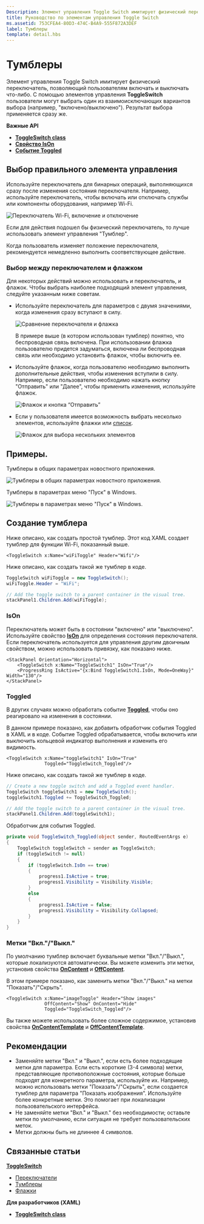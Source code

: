 ```yaml
---
Description: Элемент управления Toggle Switch имитирует физический переключатель, позволяющий пользователям включать и выключать что-либо.
title: Руководство по элементам управления Toggle Switch
ms.assetid: 753CFEA4-80D3-474C-B4A9-555F872A3DEF
label: Тумблеры
template: detail.hbs
---
```

# Тумблеры

Элемент управления Toggle Switch имитирует физический переключатель, позволяющий пользователям включать и выключать что-либо. С помощью элементов управления **ToggleSwitch** пользователи могут выбрать один из взаимоисключающих вариантов выбора (например, "включено/выключено"). Результат выбора применяется сразу же.

<span class="sidebar_heading" style="font-weight: bold;">Важные API</span>

-   [**ToggleSwitch class**](https://msdn.microsoft.com/library/windows/apps/windows.ui.xaml.controls.toggleswitch.aspx)
-   [**Свойство IsOn**](https://msdn.microsoft.com/library/windows/apps/windows.ui.xaml.controls.toggleswitch.ison.aspx)
-   [**Событие Toggled**](https://msdn.microsoft.com/library/windows/apps/windows.ui.xaml.controls.toggleswitch.toggled.aspx)

## Выбор правильного элемента управления

Используйте переключатель для бинарных операций, выполняющихся сразу после изменения состояния переключателя. Например, используйте переключатель, чтобы включать или отключать службы или компоненты оборудования, например Wi-Fi.

![Переключатель Wi-Fi, включение и отключение](images/toggleswitches01.png)

Если для действия подошел бы физический переключатель, то лучше использовать элемент управления "Тумблер".

Когда пользователь изменяет положение переключателя, рекомендуется немедленно выполнить соответствующее действие.

### Выбор между переключателем и флажком

Для некоторых действий можно использовать и переключатель, и флажок. Чтобы выбрать наиболее подходящий элемент управления, следуйте указанным ниже советам.

-   Используйте переключатель для параметров с двумя значениями, когда изменения сразу вступают в силу.

    ![Сравнение переключателя и флажка](images/toggleswitches02.png)

    В примере выше (в котором использован тумблер) понятно, что беспроводная связь включена. При использовании флажка пользователю придется задуматься, включена ли беспроводная связь или необходимо установить флажок, чтобы включить ее.

-   Используйте флажок, когда пользователю необходимо выполнить дополнительные действия, чтобы изменения вступили в силу. Например, если пользователю необходимо нажать кнопку "Отправить" или "Далее", чтобы применить изменения, используйте флажок.

    ![Флажок и кнопка “Отправить”](images/submitcheckbox.png)

-   Если у пользователя имеется возможность выбрать несколько элементов, используйте флажки или [список](lists.md).

    ![Флажок для выбора нескольких элементов](images/guidelines_and_checklist_for_toggle_switches_checkbox_multi_select.png)

## Примеры.

Тумблеры в общих параметрах новостного приложения.

![Тумблеры в общих параметрах новостного приложения.](images/control-examples/toggle-switch-news.png)

Тумблеры в параметрах меню "Пуск" в Windows.

![Тумблеры в параметрах меню "Пуск" в Windows.](images/control-examples/toggle-switch-start-settings.png)

## Создание тумблера

Ниже описано, как создать простой тумблер. Этот код XAML создает тумблер для функции Wi-Fi, показанный выше.

```xaml
<ToggleSwitch x:Name="wiFiToggle" Header="Wifi"/>
```
Ниже описано, как создать такой же тумблер в коде.

```csharp
ToggleSwitch wiFiToggle = new ToggleSwitch();
wiFiToggle.Header = "WiFi";

// Add the toggle switch to a parent container in the visual tree.
stackPanel1.Children.Add(wiFiToggle);
```

### IsOn

Переключатель может быть в состоянии "включено" или "выключено". Используйте свойство [**IsOn**](https://msdn.microsoft.com/library/windows/apps/windows.ui.xaml.controls.toggleswitch.ison.aspx) для определения состояния переключателя. Если переключатель используется для управления другим двоичным свойством, можно использовать привязку, как показано ниже.

```
<StackPanel Orientation="Horizontal">
    <ToggleSwitch x:Name="ToggleSwitch1" IsOn="True"/>
    <ProgressRing IsActive="{x:Bind ToggleSwitch1.IsOn, Mode=OneWay}" Width="130"/>
</StackPanel>
```

### Toggled

В других случаях можно обработать событие [**Toggled**](https://msdn.microsoft.com/library/windows/apps/windows.ui.xaml.controls.toggleswitch.toggled.aspx), чтобы оно реагировало на изменения в состоянии.

В данном примере показано, как добавить обработчик события Toggled в XAML и в коде. Событие Toggled обрабатывается, чтобы включить или выключить кольцевой индикатор выполнения и изменить его видимость.

```xaml
<ToggleSwitch x:Name="toggleSwitch1" IsOn="True" 
              Toggled="ToggleSwitch_Toggled"/>
```

Ниже описано, как создать такой же тумблер в коде.

```csharp
// Create a new toggle switch and add a Toggled event handler.
ToggleSwitch toggleSwitch1 = new ToggleSwitch();
toggleSwitch1.Toggled += ToggleSwitch_Toggled;

// Add the toggle switch to a parent container in the visual tree.
stackPanel1.Children.Add(toggleSwitch1);
```

Обработчик для события Toggled.

```csharp
private void ToggleSwitch_Toggled(object sender, RoutedEventArgs e)
{
    ToggleSwitch toggleSwitch = sender as ToggleSwitch;
    if (toggleSwitch != null)
    {
        if (toggleSwitch.IsOn == true)
        {
            progress1.IsActive = true;
            progress1.Visibility = Visibility.Visible;
        }
        else
        {
            progress1.IsActive = false;
            progress1.Visibility = Visibility.Collapsed;
        }
    }
}
```

### Метки "Вкл."/"Выкл."

По умолчанию тумблер включает буквальные метки "Вкл."/"Выкл.", которые локализуются автоматически. Вы можете изменить эти метки, установив свойства [**OnContent**](https://msdn.microsoft.com/library/windows/apps/windows.ui.xaml.controls.toggleswitch.oncontent.aspx) и [**OffContent**](https://msdn.microsoft.com/library/windows/apps/windows.ui.xaml.controls.toggleswitch.offcontent.aspx).

В этом примере показано, как заменить метки "Вкл."/"Выкл." на метки "Показать"/"Скрыть".  

```xaml
<ToggleSwitch x:Name="imageToggle" Header="Show images"
              OffContent="Show" OnContent="Hide" 
              Toggled="ToggleSwitch_Toggled"/>
```

Вы также можете использовать более сложное содержимое, установив свойства [**OnContentTemplate**](https://msdn.microsoft.com/library/windows/apps/windows.ui.xaml.controls.toggleswitch.oncontenttemplate.aspx) и [**OffContentTemplate**](https://msdn.microsoft.com/library/windows/apps/windows.ui.xaml.controls.toggleswitch.offcontenttemplate.aspx).

## Рекомендации

-   Заменяйте метки "Вкл." и "Выкл.", если есть более подходящие метки для параметра. Если есть короткие (3-4 символа) метки, представляющие противоположные состояния, которые больше подходят для конкретного параметра, используйте их. Например, можно использовать метки "Показать"/"Скрыть", если создается тумблер для параметра "Показать изображения". Используйте более конкретные метки. Это помогает при локализации пользовательского интерфейса.
-   Не заменяйте метки "Вкл." и "Выкл." без необходимости; оставьте метки по умолчанию, если ситуация не требует пользовательских меток.
-   Метки должны быть не длиннее 4 символов.

## Связанные статьи

[**ToggleSwitch**](https://msdn.microsoft.com/library/windows/apps/hh701411)
- [Переключатели](radio-button.md)
- [Тумблеры](toggles.md)
- [Флажки](checkbox.md)

**Для разработчиков (XAML)**
- [**ToggleSwitch class**](https://msdn.microsoft.com/library/windows/apps/br209712)


<!--HONumber=Mar16_HO1-->


